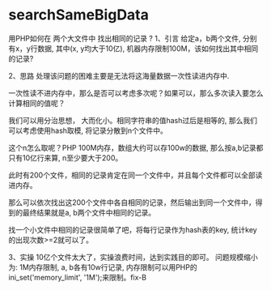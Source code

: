 # searchSameBigData
用PHP如何在 两个大文件中 找出相同的记录 ?
1、引言
给定a，b两个文件, 分别有x，y行数据, 其中(x, y均大于10亿), 机器内存限制100M，该如何找出其中相同的记录?

2、思路
处理该问题的困难主要是无法将这海量数据一次性读进内存中.


一次性读不进内存中，那么是否可以考虑多次呢？如果可以，那么多次读入要怎么计算相同的值呢？


我们可以用分治思想， 大而化小。相同字符串的值hash过后是相等的, 那么我们可以考虑使用hash取模, 将记录分散到n个文件中。



这个n怎么取呢？PHP 100M内存，数组大约可以存100w的数据, 那么按a,b记录都只有10亿行来算, n至少要大于200。


此时有200个文件，相同的记录肯定在同一个文件中，并且每个文件都可以全部读进内存。



那么可以依次找出这200个文件中各自相同的记录，然后输出到同一个文件中，得到的最终结果就是a, b两个文件中相同的记录。


找一个小文件中相同的记录很简单了吧，将每行记录作为hash表的key, 统计key的出现次数>=2就可以了。

3、实操
10亿个文件太大了，实操浪费时间，达到实践目的即可。
问题规模缩小为: 1M内存限制, a, b各有10w行记录, 内存限制可以用PHP的ini_set('memory_limit', '1M');来限制。fix-B

